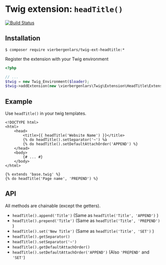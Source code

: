 # Twig extension: `headTitle()`

[![Build Status](https://travis-ci.org/vierbergenlars/twig-ext-headtitle.png?branch=master)](https://travis-ci.org/vierbergenlars/twig-ext-headtitle)

## Installation

`$ composer require vierbergenlars/twig-ext-headtitle:*`

Register the extension with your Twig environment
```php
<?php

// ...
$twig = new Twig_Environment($loader);
$twig->addExtension(new \vierbergenlars\Twig\Extension\HeadTitle\Extension);
```

## Example

Use `headTitle()` in your twig templates.

```twig
<!DOCTYPE html>
<html>
    <head>
        <title>{{ headTitle('Website Name') }}</title>
        {% do headTitle().setSeparator('~') %à
        {% do headTitle().setDefaultAttachOrder('APPEND') %}
    </head>
    <body>
        {# ... #}
    </body>
</html>
```

```twig
{% extends 'base.twig' %}
{% do headTitle('Page name', 'PREPEND') %}
```
## API

All methods are chainable (except the getters).

 * `headTitle().append('Title')` (Same as `headTitle('Title', 'APPEND')` )
 * `headTitle().prepend('Title')` (Same as `headTitle('Title', 'PREPEND')` )
 * `headTitle().set('New Title')` (Same as `headTitle('Title', 'SET')` )
 * `headTitle().getSeparator()`
 * `headTitle().setSeparator('~')`
 * `headTitle().getDefaultAttachOrder()`
 * `headTitle().setDefaultAttachOrder('APPEND')` (Also `'PREPEND'` and `'SET'`)

